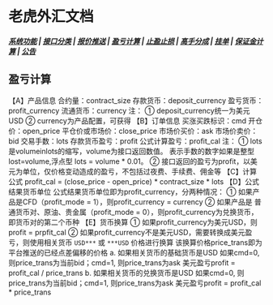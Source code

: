 # <span id = "liucheng">老虎外汇文档</span>

##### [系统功能](/) |  [接口分类](/api/category.html) | [报价推送](/quote.html) | [盈亏计算](/formula.html) | [止盈止损](/level.html) | [高手分成](/bouns.html) | [挂单](/pending.html) | [保证金计算](/ouccupy_asset.html) | [公告](/notice.html)

## 盈亏计算

【A】产品信息 
合约量：contract_size 
存款货币：deposit_currency 
盈亏货币：profit_currency 
流通货币：currency 
注： 
① deposit_currency统一为美元USD 
② currency为产品配置，可获得 
【B】订单信息 
买涨买跌标识：cmd 
开仓价：open_price 
平仓价或市场价：close_price 
市场价买价：ask 
市场价卖价：bid 
交易手数：lots 
存款货币盈亏：profit 
公式计算盈亏：profit_cal 
注： 
① lots是volumeinlots的缩写，volume为接口返回数值。
表示手数的数字如果是整型lost=volume,浮点型 lots = volume * 0.01。
② 接口返回的盈亏为profit，以美元为单位，仅价格变动造成的盈亏，不包括过夜费、手续费、佣金等 
【C】计算公式 
profit_cal = (close_price - open_price) * contract_size * lots 
【D】公式结果货币单位 
公式结果货币单位即为profit_currency，分两种情况： 
① 如果产品是CFD（profit_mode = 1），则profit_currency = currency 
② 如果产品是 普通货币对、原油、贵金属（profit_mode = 0），则profit_currency为兑换货币，即货币对的第二个币种 
【E】货币换算 
① 如果profit_currency为美元USD，则 profit = prpfit_cal 
② 如果profit_currency不是美元USD，需要转换成美元盈亏，则使用相关货币 `USD***` 或 `***USD` 价格进行换算 
该换算价格price_trans即为平台推送的已经点差偏移的价格 
a. 如果相关货币的基础货币是USD 
如果cmd=0, 则price_trans为当前bid；cmd=1, 则price_trans为ask 
美元盈亏profit = profit_cal / price_trans 
b. 如果相关货币的兑换货币是USD 
如果cmd=0, 则price_trans为当前bid；cmd=1, 则price_trans为ask 
美元盈亏profit = profit_cal * price_trans